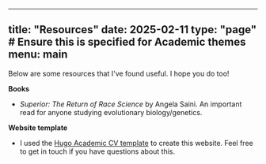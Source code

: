 
---
title: "Resources"
date: 2025-02-11
type: "page"  # Ensure this is specified for Academic themes
menu:
  main
---

Below are some resources that I've found useful. I hope you do too!

**Books**
* *Superior: The Return of Race Science* by Angela Saini.
  An important read for anyone studying evolutionary biology/genetics.

**Website template**
* I used the [Hugo Academic CV template](https://docs.hugoblox.com/tutorial/resume/) to create this website. Feel free to get in touch if you have questions about this.